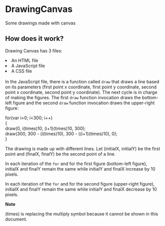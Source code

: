 # DrawingCanvas
Some drawings made with canvas

## How does it work?
Drawing Canvas has 3 files:
<li>An HTML file</li>
<li>A JavaScript file</li>
<li>A CSS file</li>
<br>
In the JavaScript file, there is a function called <code>draw</code> that draws a line based on its parameters 
(first point x coordinate, first point y coordinate, second point x coordinate, second point y coordinate). The next cycle 
is in charge of making the figures. The first <code>draw</code> function invocation draws the bottom-left figure and the second <code>draw</code> function invocation draws the upper-right figure:

for(var i=0; i<300; i++)
<br>
{
<br>
draw(0, i(times)10, (i+1)(times)10, 300);
<br>
 draw(300, 300 - (i(times)10), 300 - ((i+1)(times)10), 0);
<br>
}

The drawing is made up with different lines. Let (initialX, initialY) be the first point and (finalX, finalY)
be the second point of a line.
<br>

In each iteration of the <code>for</code> and for the first figure (bottom-left figure), initialX and finalY
remain the same while initialY and finalX increase by 10 pixels.
<br>

In each iteration of the <code>for</code> and for the second figure (upper-right figure), initialX and finalY
remain the same while initialY and finalX decrease by 10 pixels.

<b>Note</b>
<p>(times) is replacing the multiply symbol because it cannot be shown in this document.</p>
